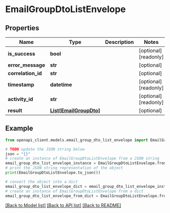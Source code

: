 # EmailGroupDtoListEnvelope


## Properties

Name | Type | Description | Notes
------------ | ------------- | ------------- | -------------
**is_success** | **bool** |  | [optional] [readonly] 
**error_message** | **str** |  | [optional] 
**correlation_id** | **str** |  | [optional] 
**timestamp** | **datetime** |  | [optional] [readonly] 
**activity_id** | **str** |  | [optional] [readonly] 
**result** | [**List[EmailGroupDto]**](EmailGroupDto.md) |  | [optional] 

## Example

```python
from openapi_client.models.email_group_dto_list_envelope import EmailGroupDtoListEnvelope

# TODO update the JSON string below
json = "{}"
# create an instance of EmailGroupDtoListEnvelope from a JSON string
email_group_dto_list_envelope_instance = EmailGroupDtoListEnvelope.from_json(json)
# print the JSON string representation of the object
print(EmailGroupDtoListEnvelope.to_json())

# convert the object into a dict
email_group_dto_list_envelope_dict = email_group_dto_list_envelope_instance.to_dict()
# create an instance of EmailGroupDtoListEnvelope from a dict
email_group_dto_list_envelope_from_dict = EmailGroupDtoListEnvelope.from_dict(email_group_dto_list_envelope_dict)
```
[[Back to Model list]](../README.md#documentation-for-models) [[Back to API list]](../README.md#documentation-for-api-endpoints) [[Back to README]](../README.md)


